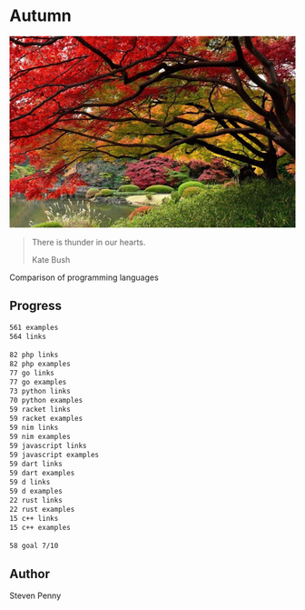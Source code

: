 # Autumn

![hero](docs/image.jpg)

> There is thunder in our hearts.
>
> Kate Bush

Comparison of programming languages

## Progress

~~~
561 examples
564 links

82 php links
82 php examples
77 go links
77 go examples
73 python links
70 python examples
59 racket links
59 racket examples
59 nim links
59 nim examples
59 javascript links
59 javascript examples
59 dart links
59 dart examples
59 d links
59 d examples
22 rust links
22 rust examples
15 c++ links
15 c++ examples

58 goal 7/10
~~~

## Author

Steven Penny
